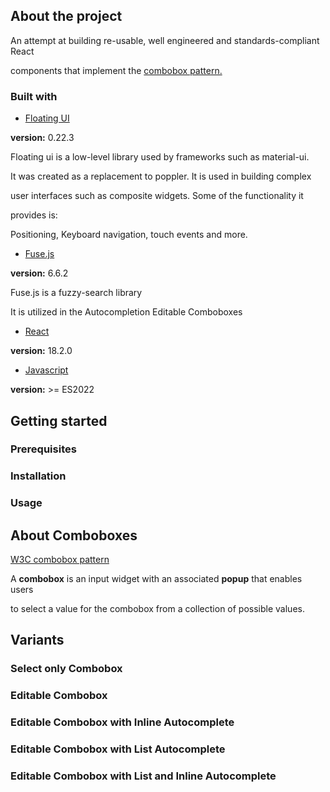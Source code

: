 ## About the project

An attempt at building re-usable, well engineered and standards-compliant React

components that implement the [combobox pattern.](#about-comboboxes)

### Built with

- [Floating UI](https://floating-ui.com)

**version:** 0.22.3

Floating ui is a low-level library used by frameworks such as material-ui.

It was created as a replacement to poppler. It is used in building complex

user interfaces such as composite widgets. Some of the functionality it

provides is:

Positioning, Keyboard navigation, touch events and more.

- [Fuse.js](https://fusejs.io)

**version:** 6.6.2

Fuse.js is a fuzzy-search library

It is utilized in the Autocompletion Editable Comboboxes

- [React](https://react.dev/)

**version:** 18.2.0

- [Javascript](https://tc39.es/ecma262/)

**version:** >= ES2022

## Getting started

### Prerequisites

### Installation

### Usage

## About Comboboxes

[W3C combobox pattern](https://www.w3.org/WAI/ARIA/apg/patterns/combobox/)

A **combobox** is an input widget with an associated **popup** that enables users

to select a value for the combobox from a collection of possible values.

## Variants

### Select only Combobox

### Editable Combobox

### Editable Combobox with Inline Autocomplete

### Editable Combobox with List Autocomplete

### Editable Combobox with List and Inline Autocomplete
